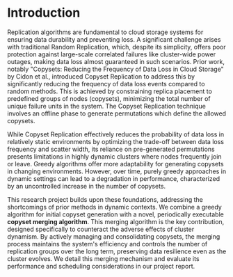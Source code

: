 # Introduction

Replication algorithms are fundamental to cloud storage systems for ensuring data durability and preventing loss. A significant challenge arises with traditional Random Replication, which, despite its simplicity, offers poor protection against large-scale correlated failures like cluster-wide power outages, making data loss almost guaranteed in such scenarios. Prior work, notably "Copysets: Reducing the Frequency of Data Loss in Cloud Storage" by Cidon et al., introduced Copyset Replication to address this by significantly reducing the frequency of data loss events compared to random methods. This is achieved by constraining replica placement to predefined groups of nodes (copysets), minimizing the total number of unique failure units in the system. The Copyset Replication technique involves an offline phase to generate permutations which define the allowed copysets.   

While Copyset Replication effectively reduces the probability of data loss in relatively static environments by optimizing the trade-off between data loss frequency and scatter width, its reliance on pre-generated permutations presents limitations in highly dynamic clusters where nodes frequently join or leave. Greedy algorithms offer more adaptability for generating copysets in changing environments. However, over time, purely greedy approaches in dynamic settings can lead to a degradation in performance, characterized by an uncontrolled increase in the number of copysets.   

This research project builds upon these foundations, addressing the shortcomings of prior methods in dynamic contexts. We combine a greedy algorithm for initial copyset generation with a novel, periodically executable **copyset merging algorithm**. This merging algorithm is the key contribution, designed specifically to counteract the adverse effects of cluster dynamism. By actively managing and consolidating copysets, the merging process maintains the system's efficiency and controls the number of replication groups over the long term, preserving data resilience even as the cluster evolves. We detail this merging mechanism and evaluate its performance and scheduling considerations in our project report.
